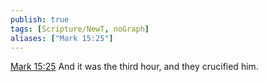 ```yaml
---
publish: true
tags: [Scripture/NewT, noGraph]
aliases: ["Mark 15:25"]
---
```

[Mark 15:25](https://churchofjesuschrist.org/study/scriptures/nt/mark/15?lang=eng&id=p25#p25) And it was the third hour, and they crucified him.
